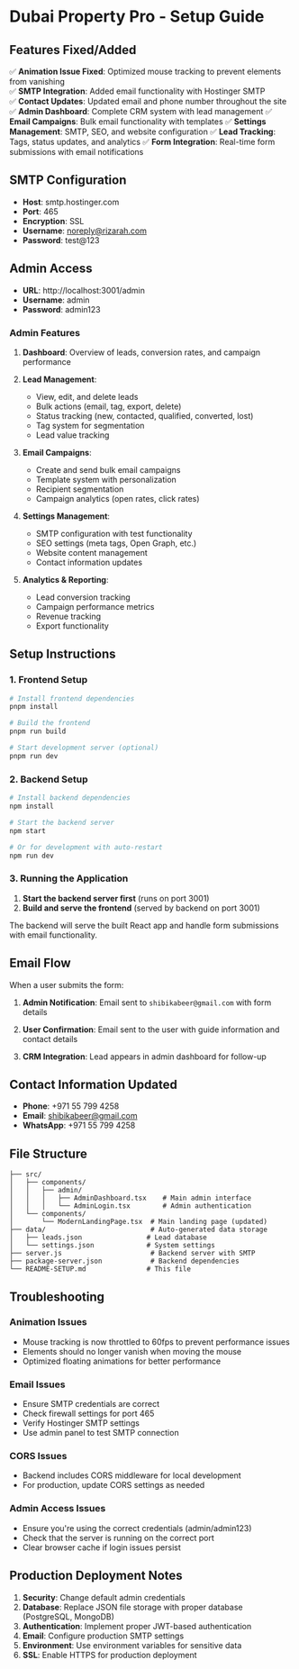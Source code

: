 # Dubai Property Pro - Setup Guide

## Features Fixed/Added

✅ **Animation Issue Fixed**: Optimized mouse tracking to prevent elements from vanishing  
✅ **SMTP Integration**: Added email functionality with Hostinger SMTP  
✅ **Contact Updates**: Updated email and phone number throughout the site  
✅ **Admin Dashboard**: Complete CRM system with lead management
✅ **Email Campaigns**: Bulk email functionality with templates
✅ **Settings Management**: SMTP, SEO, and website configuration
✅ **Lead Tracking**: Tags, status updates, and analytics
✅ **Form Integration**: Real-time form submissions with email notifications

## SMTP Configuration

- **Host**: smtp.hostinger.com
- **Port**: 465
- **Encryption**: SSL
- **Username**: noreply@rizarah.com
- **Password**: test@123

## Admin Access

- **URL**: http://localhost:3001/admin
- **Username**: admin
- **Password**: admin123

### Admin Features

1. **Dashboard**: Overview of leads, conversion rates, and campaign performance
2. **Lead Management**: 
   - View, edit, and delete leads
   - Bulk actions (email, tag, export, delete)
   - Status tracking (new, contacted, qualified, converted, lost)
   - Tag system for segmentation
   - Lead value tracking

3. **Email Campaigns**:
   - Create and send bulk email campaigns
   - Template system with personalization
   - Recipient segmentation
   - Campaign analytics (open rates, click rates)

4. **Settings Management**:
   - SMTP configuration with test functionality
   - SEO settings (meta tags, Open Graph, etc.)
   - Website content management
   - Contact information updates

5. **Analytics & Reporting**:
   - Lead conversion tracking
   - Campaign performance metrics
   - Revenue tracking
   - Export functionality

## Setup Instructions

### 1. Frontend Setup

```bash
# Install frontend dependencies
pnpm install

# Build the frontend
pnpm run build

# Start development server (optional)
pnpm run dev
```

### 2. Backend Setup

```bash
# Install backend dependencies
npm install

# Start the backend server
npm start

# Or for development with auto-restart
npm run dev
```

### 3. Running the Application

1. **Start the backend server first** (runs on port 3001)
2. **Build and serve the frontend** (served by backend on port 3001)

The backend will serve the built React app and handle form submissions with email functionality.

## Email Flow

When a user submits the form:

1. **Admin Notification**: Email sent to `shibikabeer@gmail.com` with form details
2. **User Confirmation**: Email sent to the user with guide information and contact details

4. **CRM Integration**: Lead appears in admin dashboard for follow-up
## Contact Information Updated

- **Phone**: +971 55 799 4258
- **Email**: shibikabeer@gmail.com
- **WhatsApp**: +971 55 799 4258

## File Structure

```
├── src/
│   ├── components/
│   │   ├── admin/
│   │   │   ├── AdminDashboard.tsx    # Main admin interface
│   │   │   └── AdminLogin.tsx        # Admin authentication
│   └── components/
│       └── ModernLandingPage.tsx  # Main landing page (updated)
├── data/                          # Auto-generated data storage
│   ├── leads.json                # Lead database
│   └── settings.json             # System settings
├── server.js                      # Backend server with SMTP
├── package-server.json            # Backend dependencies
└── README-SETUP.md               # This file
```

## Troubleshooting

### Animation Issues
- Mouse tracking is now throttled to 60fps to prevent performance issues
- Elements should no longer vanish when moving the mouse
- Optimized floating animations for better performance

### Email Issues
- Ensure SMTP credentials are correct
- Check firewall settings for port 465
- Verify Hostinger SMTP settings
- Use admin panel to test SMTP connection

### CORS Issues
- Backend includes CORS middleware for local development
- For production, update CORS settings as needed 

### Admin Access Issues
- Ensure you're using the correct credentials (admin/admin123)
- Check that the server is running on the correct port
- Clear browser cache if login issues persist

## Production Deployment Notes

1. **Security**: Change default admin credentials
2. **Database**: Replace JSON file storage with proper database (PostgreSQL, MongoDB)
3. **Authentication**: Implement proper JWT-based authentication
4. **Email**: Configure production SMTP settings
5. **Environment**: Use environment variables for sensitive data
6. **SSL**: Enable HTTPS for production deployment